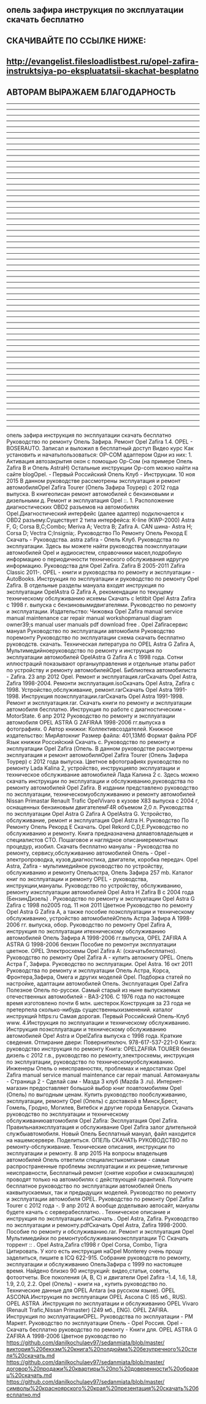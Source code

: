 опель зафира инструкция по эксплуатации скачать бесплатно
--------------------------------------------------
СКАЧИВАЙТЕ ПО ССЫЛКЕ НИЖЕ:
--------------------------------------------------
http://evangelist.filesloadlistbest.ru/opel-zafira-instruktsiya-po-ekspluatatsii-skachat-besplatno
--------------------------------------------------
АВТОРАМ ВЫРАЖАЕМ БЛАГОДАРНОСТЬ
--------------------------------------------------
--------------------------------------------------
--------------------------------------------------
--------------------------------------------------
--------------------------------------------------
--------------------------------------------------
--------------------------------------------------
--------------------------------------------------
--------------------------------------------------
--------------------------------------------------
--------------------------------------------------
--------------------------------------------------
--------------------------------------------------
--------------------------------------------------
--------------------------------------------------
--------------------------------------------------
--------------------------------------------------
--------------------------------------------------
--------------------------------------------------
--------------------------------------------------
--------------------------------------------------
--------------------------------------------------
--------------------------------------------------
--------------------------------------------------
--------------------------------------------------
--------------------------------------------------
--------------------------------------------------
--------------------------------------------------
--------------------------------------------------
--------------------------------------------------
--------------------------------------------------
--------------------------------------------------
--------------------------------------------------
--------------------------------------------------
--------------------------------------------------
--------------------------------------------------
--------------------------------------------------
--------------------------------------------------
--------------------------------------------------
--------------------------------------------------
--------------------------------------------------
--------------------------------------------------
--------------------------------------------------
--------------------------------------------------
--------------------------------------------------
--------------------------------------------------
--------------------------------------------------
--------------------------------------------------
--------------------------------------------------
--------------------------------------------------
--------------------------------------------------
--------------------------------------------------
--------------------------------------------------
--------------------------------------------------
--------------------------------------------------
--------------------------------------------------
--------------------------------------------------
--------------------------------------------------
опель зафира инструкция по эксплуатации скачать бесплатно Руководство по ремонту Опель Зафира. Ремонт Opel Zafira 1.4. OPEL - BOSERAUTO. Записал и выложил в бесплатный доступ Видео курс Как установить и начатьпользоваться: OP-COM адаптером Одни из них: 1.  Активация автозакрытия окон с помощью Ор-Сом (на примере Опель Zafira B и Опель AstraH)  Остальные инструкции Op-com можно найти на сайте blogOpel. - Первый Российский Опель Клуб - Инструкции. 10 ноя 2015  В данном руководстве рассмотрены эксплуатация и ремонт автомобиляOpel Zafira Tourer (Опель Зафира Тоурер) с 2012 года выпуска. В книгеописан ремонт автомобилей с бензиновыми и дизельными д. Ремонт и эксплуатация Opel ::. 1. Расположение диагностических OBD2 разъемов на автомобилях Opel.Диагностический интерфейс (далее адаптер) подключается к OBD2 разъему.Существует 2 типа интерфейса: К-line (KWP-2000) Astra F, G; Corsa B,C;Combo; Meriva A; Vectra B; Zafira A. CAN шина- Astra H; Corsa D; Vectra C;Insignia;. Руководство По Ремонту Опель Рекорд Е Скачать - Руководства. astra  zafira - Опель Клуб. Руководства по эксплуатации. Здесь вы можете найти руководства поэксплуатации автомобилей Opel и аудиосистем, справочники масел,подробную информацию о периодичности технического обслуживания идругую информацию.  Руководства для Opel Zafira. Zafira B 2005-2011 Zafira Classic 2011-. OPEL - книги и руководства по ремонту и эксплуатации - AutoBooks. Инструкция по эксплуатации и руководство по ремонту Opel Zafira. В отдельные разделы мануала входят инструкция по эксплуатации OpelAstra G  Zafira A, рекомендации по текущему техническому обслуживанию исхемы  Скачать c letitbit Opel Astra  Zafira с 1998 г. выпуска с бензиновымидвигателями. Руководство по ремонту и эксплуатации. Издательство: Чижовка
Opel Zafira manual service manual maintenance car repair manual workshopmanual diagram owner39;s manual user manuals pdf download free . Opel Zafiraсервис мануал Руководство по эксплуатации автомобиля Руководство поремонту Руководство по эксплуатации схема скачать бесплатно руководств. скачать. Техническая литература по OPEL Astra G  Zafira A, Мультимедийноеруководство по ремонту и инструкция по эксплуатации автомобилей OpelAstra G  Zafira А с 1998 года. Сотни иллюстраций показывают органыуправления и отдельные этапы работ по устройству и ремонту автомобилейOpel. Библиотека автомобилиста - Zafira. 23 апр 2012  Opel. Ремонт и эксплуатация.rarСкачать Opel Astra, Zafira 1998-2004. Ремонти эксплуатация.isoСкачать Opel Astra, Zafira с 1998. Устройство,обслуживание, ремонт.rarСкачать Opel Astra 1991-1998. Инструкция поэксплуатации.rarСкачать Opel Astra 1991-1998. Ремонт и эксплуатация.rar. Скачать книги по ремонту и эксплуатации автомобиля бесплатно. Инструкция по работе с диагностическим  - MotorState. 6 апр 2012  Руководство по ремонту и эксплуатации автомобиля OPEL ASTRA G  ZAFIRAA 1998-2006 гг.выпуска в фотографиях. 0  Автор книжки: Коллективсоздателей. Книжное издательство: МирАвтокниг Размер файла: 401,13Мб Формат файла PDF Язык книжки Российский Скачать с. Руководство по ремонту и эксплуатации Opel Zafira (Опель. В данном руководстве рассмотрены эксплуатация и ремонт автомобиляOpel Zafira Tourer (Опель Зафира Тоурер) с 2012 года выпуска.  Цветное вфотографиях руководство по ремонту Lada Kalina 2, устройство, инструкцияпо эксплуатации и техническое обслуживание автомобилей Лада Калина 2 с. Здесь можно скачать инструкции по эксплуатации и обслуживанию,руководства по ремонту автомобилей Opel Zafira. В издании представлено руководство по эксплуатации, техническомуобслуживанию и ремонту автомобилей Nissan Primastar  Renault Trafic  OpelVivaro в кузове X83 выпуска c 2004 г, оснащенных бензиновым двигателемF4R объемом 2,0 л. Руководства по эксплуатации Opel Astra G  Zafira A OpelAstra G. Устройство, обслуживание, ремонт и эксплуатация Opel Astra H. Руководство По Ремонту Опель Рекорд Е Скачать. Opel Rekord C,D,E.Руководство по обслуживанию и ремонту. Книга предназначена дляавтовладельцев и специалистов СТО. Пошаговое и наглядное описаниеремонтных процедур, изобил.
Скачать бесплатно мануалы - Руководства по ремонту, сервису,обслуживанию автомобилей Опель - Opel - электропроводка, кузов,диагностика, двигатели, коробка передач.  Opel Astra, Zafira - мультимедийное руководство по устройству, обслуживанию и ремонту Опельастра, Опель Зафира 257 mb. Каталог книг по эксплуатации и ремонту OPEL - руководства, инструкции,мануалы.  Руководство по устройству, обслуживанию, ремонту иэксплуатации автомобилей Opel Astra H  Zafira B с 2004 года (БензинДизель) . Руководство по ремонту и эксплуатации Opel Astra G  Zafira с 1998 по2005 год. 11 ноя 2011  Цветное Руководство по ремонту Opel Astra G  Zafira A, а также пособие поэксплуатации и техническому обслуживанию, устройство автомобилейОпель Астра  Зафира A 1998-2006 гг. выпуска, обор. Руководство по ремонту Opel Zafira A, инструкция по эксплуатации итехническому обслуживанию автомобилей Опель Зафира А 1998-2006 гг.выпуска,  OPEL ZAFIRA A  ASTRA G 1998-2006 бензин Пособие по ремонтуи эксплуатации цветное. OPEL  Электросхемы Opel Zafira A: (скачатьбесплатно). Руководство по ремонту Opel Zafira A - купить автокнигу OPEL. Опель Астра Г, Зафира. Руководство по эксплуатации. Opel Astra. 16 окт 2011  Руководства по ремонту и эксплуатации Опель Астра, Корса, Фронтера,Зафира, Омега и других моделей Opel. Подборка статей по настройке, адаптации автомобилей Опель. Эксплуатация Opel Zafira  Полезное  Опель по-русски. Самый старый из ныне выпускаемых отечественных автомобилей - ВАЗ-2106. С 1976 года по настоящее время изготовлено почти 6 млн. шестерок.Конструкция за 23 года не претерпела сколько-нибудь существенныхизменений. каталог инструкций https:ru Самая дорогая. Первый Российский Опель-Клуб www. 4.Инструкция по эксплуатации и техническому обслуживанию. Инструкция поэксплуатации и техническому обслуживанию автомобилей Ope! Astra и OpelZafira выпуска с 1998 года. Краткие сведения. Отпирание двери: Повернитеключ. 978-617-537-221-0 Книга: руководство  инструкция по ремонту  Книга: OPELZAFIRA TOURER бензин  дизель с 2012 г.в., руководство по ремонту,электросхемы, инструкция по эксплуатации, руководство по техническомуобслуживанию. Инженеры Опель  о неисправностях, проблемах и недостатках
Opel Zafira manual service manual maintenance car repair manual. Автомануалы - Страница 2 - Сделай сам - Мазда 3 клуб (Mazda 3 .ru). Интернет-магазин  предоставляет большой выбор книг поавтомобилям Opel (Опель) по выгодным ценам. Купить руководство пообслуживанию, эксплуатации, ремонту Opel (Опель) с доставкой в Минск,Брест, Гомель, Гродно, Могилев, Витебск и другие города Беларуси. Скачать руководство по эксплуатации и техническому обслуживаниюавтомобиля Opel Zafira:  Эксплуатация Opel Zafira. Правильнаяэксплуатация и обслуживание Opel Zafira залог длительной службыавтомобиля. Новый Опель  Бесплатный мануал, файл находится на нашемсервере. Поделиться. ОПЕЛЬ СКАЧАТЬ РУКОВОДСТВО по ремонту-обслуживание. Технические описания, инструкции по эксплуатации и ремонту. 8 апр 2015  На вопросы владельцев автомобилей Опель ответили специалистыкомпании - самые распространенные проблемы эксплуатации и их решение,типичные неисправности,  Бесплатный ремонт (снятие коробки и смазкашлицов) проводят только на автомобилях с действующей гарантией. Получите бесплатное руководствo по эксплуатации автомобилей Опель каквыпускаемых, так и предыдущих моделей. Руководство по ремонту и эксплуатации автомобиля OPEL. Руководство по ремонту Opel Zafira Tourer с 2012 года -. 9 апр 2012  А вообще доделываю автосайт, мануалы будете качать с серверабесплатно. . Техническое описание и инструкция по эксплуатации.rarСкачать . Opel Astra, Zafira. Руководство по эксплуатации и ремонту.pdfСкачать Opel Astra, Zafira 1998-2000. Пособие по ремонту и обслуживанию.rar. Ремонт и эксплуатация Opel  Мультимедийки по ремонтуобслуживаниюэксплуатации ТС  Скачать торрент :: .  Opel Astra,Zafira c1998 г Opel Corsa, Combo, Tigra  Цитировать. У кого есть инструкция наOpel Monterey очень прошу заделиться, пишите в ICQ 622-915. Собрание руководств по ремонту, эксплуатации и обслуживанию ОпельЗафира с 1999 по настоящее время. Найдено близко 90 инструкций: видео,статьи, советы, фотоотчеты. Все поколения (A, B, C) и двигатели Opel Zafira -1.4, 1.6, 1.8, 1.9, 2.0, 2.2.
Opel (Опель) - книги на , купить руководство по. Технические данные для OPEL Antara (на русском языке). OPEL ASCONA.Инструкция по эксплуатации OPEL Ascona C (65 мб., RUS). OPEL ASTRA .Инструкция по эксплуатации и обслуживанию OPEL Vivaro (Renault Trafic,Nissan Primaster) (249 мб., ENG). OPEL ZAFIRA. Инструкция по эксплуатацииOPEL. Руководства по эксплуатации - РМ Маркет. Руководствo по эксплуатации Опель - Opel Россия. Opel - Скачать бесплатно руководство по ремонту - Книги для. OPEL ASTRA G  ZAFIRA A 1998-2006 Цветное руководство по
https://github.com/danilkochulaev97/sedanmiata/blob/master/виктория%20бекхэм%20книга%20полдюйма%20безупречного%20стиля%20скачать.md
https://github.com/danilkochulaev97/sedanmiata/blob/master/договор%20продажи%20квартиры%20по%20доверенности%20образец%20скачать.md
https://github.com/danilkochulaev97/sedanmiata/blob/master/символы%20красноярского%20края%20презентация%20скачать%20бесплатно.md